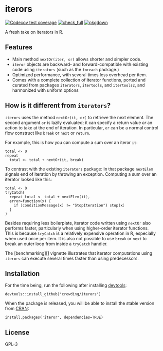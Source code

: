 # iterors

  <!-- badges: start -->
  [![Codecov test coverage](https://codecov.io/gh/crowding/iterors/branch/master/graph/badge.svg)](https://app.codecov.io/gh/crowding/iterors?branch=master) [![check_full](https://github.com/crowding/iterors/actions/workflows/check_full.yaml/badge.svg)](https://github.com/crowding/iterors/actions/workflows/check_full.yaml) [![pkgdown](https://github.com/crowding/iterors/actions/workflows/pkgdown.yaml/badge.svg)](https://github.com/crowding/iterors/actions/workflows/pkgdown.yaml)
  <!-- badges: end -->

A fresh take on iterators in R. 

## Features

 * Main method `nextOr(iter, or)` allows shorter and simpler code.
 * `iteror` objects are backward- and forward-compatible with existing code using `iterators` (such as the `foreach` package.)
 * Optimized performance, with several times less overhead per item.
 * Comes with a complete collection of iterator functions, ported and curated from packages `iterators`, `itertools`, and `itertools2`, and harmonized with uniform options 

## How is it different from `iterators`?

`iterors` uses the method `nextOr(it, or)` to retrieve the next element. The second argument `or` is lazily evaluated; it can specify a return value _or_ an action to take at the end of iteration. In particular, `or` can be a normal control flow construct like `break` or `next` or `return`. 

For example, this is how you can compute a sum over an iteror `it`:

```{R}
total <- 0
repeat 
  total <- total + nextOr(it, break)
```

To contrast with the existing `iterators` package: In that package `nextElem` signals end of iteration by throwing an exception. Computing a sum over an iterator looked like this:

```{R}
total <- 0
tryCatch(
  repeat total <- total + nextElem(it),
  error=function(x) {
    if (conditionMessage(x) != "StopIteration") stop(x)
  }
)
```

Besides requiring less boilerplate, iterator code written using `nextOr` also performs faster, particularly when using higher-order iterator functions. This is because `tryCatch` is a relatively expensive operation in R, especially when used once per item. It is also not possible to use `break` or `next` to break an outer loop from inside a `tryCatch` handler.

The [benchmarking][] vignette illustrates that iterator computations using  `iterors` can execute several times faster than using predecessors.



## Installation

For the time being, run the following after installing [devtools](https://github.com/hadley/devtools):

```{R, eval=FALSE}
devtools::install_github('crowding/iterors')
```

When the package is released, you will be able to install the stable version from [CRAN](htxtp://cran.r-project.org/package=iterors):

```{R, eval=FALSE}
install.packages('iteror', dependencies=TRUE)
```

## License

GPL-3
